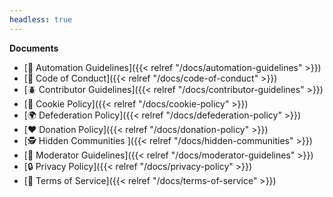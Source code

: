 ```yaml
---
headless: true
---
```


**Documents**

- [🤖 Automation Guidelines]({{< relref "/docs/automation-guidelines" >}})
- [🤝 Code of Conduct]({{< relref "/docs/code-of-conduct" >}})
- [🪲 Contributor Guidelines]({{< relref "/docs/contributor-guidelines" >}})
- [🍪 Cookie Policy]({{< relref "/docs/cookie-policy" >}})
- [🌍 Defederation Policy]({{< relref "/docs/defederation-policy" >}})
- [❤️ Donation Policy]({{< relref "/docs/donation-policy" >}})
- [🕵️ Hidden Communities ]({{< relref "/docs/hidden-communities" >}})
- [🏡 Moderator Guidelines]({{< relref "/docs/moderator-guidelines" >}})
- [🔒 Privacy Policy]({{< relref "/docs/privacy-policy" >}})
- [📜 Terms of Service]({{< relref "/docs/terms-of-service" >}})
  <br/>
